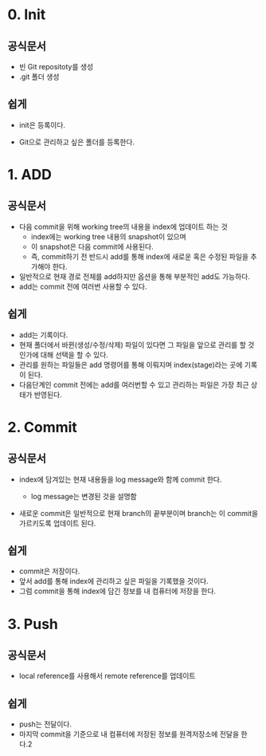 # 0. Init

## 공식문서

- 빈 Git repositoty를 생성
- .git 폴더 생성

## 쉽게

- init은 등록이다.

- Git으로 관리하고 싶은 폴더를 등록한다.



# 1. ADD

## 공식문서

- 다음 commit을 위해 working tree의 내용을 index에 업데이트 하는 것
  - index에는 working tree 내용의 snapshot이 있으며
  - 이 snapshot은 다음 commit에 사용된다.
  - 즉, commit하기 전 반드시 add를 통해 index에 새로운 혹은 수정된 파일을 추가해야 한다. 
- 일반적으로 현재 경로 전체를 add하지만 옵션을 통해 부분적인 add도 가능하다.
- add는 commit 전에 여러번 사용할 수 있다. 

## 쉽게

- add는 기록이다.
- 현재 폴더에서 바뀐(생성/수정/삭제) 파일이 있다면 그 파일을 앞으로 관리를 할 것인가에 대해 선택을 할 수 있다.
- 관리를 원하는 파일들은 add 명령어를 통해 이뤄지며 index(stage)라는 곳에 기록이 된다.
- 다음단계인 commit 전에는 add를 여러번할 수 있고 관리하는 파일은 가장 최근 상태가 반영된다.



# 2. Commit

## 공식문서

- index에 담겨있는 현재 내용들을 log message와 함께 commit 한다.
  - log message는 변경된 것을 설명함

- 새로운 commit은 일반적으로 현재 branch의 끝부분이며 branch는 이 commit을 가르키도록 업데이트 된다.

## 쉽게

- commit은 저장이다.
- 앞서 add를 통해 index에 관리하고 싶은 파일을 기록했을 것이다.
- 그럼 commit을 통해 index에 담긴 정보를 내 컴퓨터에 저장을 한다.



# 3. Push

## 공식문서

- local reference를 사용해서 remote reference를 업데이트

## 쉽게

- push는 전달이다.
- 마지막 commit을 기준으로 내 컴퓨터에 저장된 정보를 원격저장소에 전달을 한다.2


